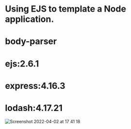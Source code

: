 
# Using EJS to template a Node application.

 # body-parser
 # ejs:2.6.1
 # express:4.16.3
# lodash:4.17.21
 ![Screenshot 2022-04-02 at 17 41 18](https://user-images.githubusercontent.com/62755319/161388420-aee35c93-0631-4952-b802-f9eba795ddd0.png)
